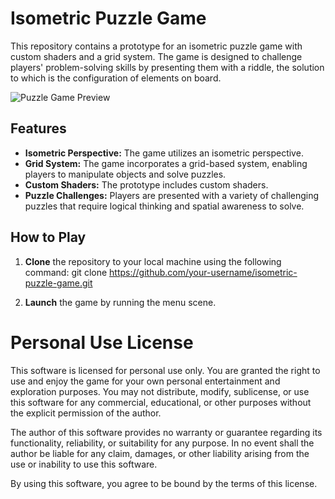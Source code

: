 # Isometric Puzzle Game

This repository contains a prototype for an isometric puzzle game with custom shaders and a grid system. The game is designed to challenge players' problem-solving skills by presenting them with a riddle, the solution to which is the configuration of elements on board.

![Puzzle Game Preview](puzzle-game-preview-1.jpg)

## Features

- **Isometric Perspective:** The game utilizes an isometric perspective.
- **Grid System:** The game incorporates a grid-based system, enabling players to manipulate objects and solve puzzles.
- **Custom Shaders:** The prototype includes custom shaders.
- **Puzzle Challenges:** Players are presented with a variety of challenging puzzles that require logical thinking and spatial awareness to solve.

## How to Play

1. **Clone** the repository to your local machine using the following command:
git clone https://github.com/your-username/isometric-puzzle-game.git

2. **Launch** the game by running the menu scene.

# Personal Use License

This software is licensed for personal use only. You are granted the right to use and enjoy the game for your own personal entertainment and exploration purposes. You may not distribute, modify, sublicense, or use this software for any commercial, educational, or other purposes without the explicit permission of the author.

The author of this software provides no warranty or guarantee regarding its functionality, reliability, or suitability for any purpose. In no event shall the author be liable for any claim, damages, or other liability arising from the use or inability to use this software.

By using this software, you agree to be bound by the terms of this license.
